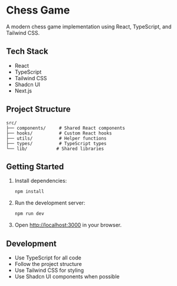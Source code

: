 # Chess Game

A modern chess game implementation using React, TypeScript, and Tailwind CSS.

## Tech Stack

- React
- TypeScript
- Tailwind CSS
- Shadcn UI
- Next.js

## Project Structure

```
src/
├── components/     # Shared React components
├── hooks/          # Custom React hooks
├── utils/          # Helper functions
├── types/          # TypeScript types
└── lib/           # Shared libraries
```

## Getting Started

1. Install dependencies:
   ```bash
   npm install
   ```

2. Run the development server:
   ```bash
   npm run dev
   ```

3. Open [http://localhost:3000](http://localhost:3000) in your browser.

## Development

- Use TypeScript for all code
- Follow the project structure
- Use Tailwind CSS for styling
- Use Shadcn UI components when possible
